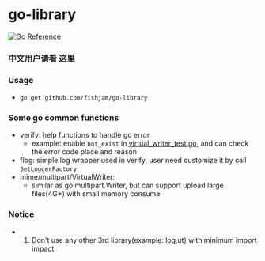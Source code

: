 # go-library

[![Go Reference](https://pkg.go.dev/badge/github.com/fishjam/go-library.svg)](https://pkg.go.dev/github.com/fishjam/go-library)

### 中文用户请看 [这里](README_zh.md)

### Usage
- `go get github.com/fishjam/go-library`

### Some go common functions
  - verify: help functions to handle go error
    - example: enable `not_exist` in [virtual_writer_test.go](mime/multipart/virtual_writer_test.go), and can check the error code place and reason
  - flog: simple log wrapper used in verify, user need customize it by call `SetLoggerFactory` 
  - mime/multipart/VirtualWriter: 
    - similar as go multipart.Writer, but can support upload large files(4G+) with small memory consume 

### Notice
  - 1. Don't use any other 3rd library(example: log,ut) with minimum import impact.



